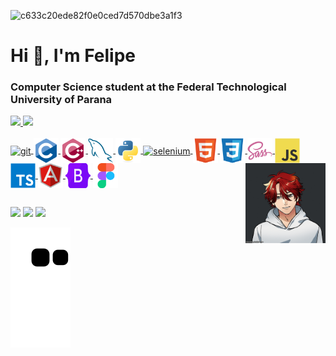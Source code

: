 ![c633c20ede82f0e0ced7d570dbe3a1f3](https://user-images.githubusercontent.com/70382532/138322189-2db8df52-9dcb-40a0-88a8-c365466bd33d.gif)

<h1 align="left">Hi 👋, I'm Felipe</h1>
<h3 align="left">Computer Science student at the Federal Technological University of Parana</h3>

<div>
  <a href="https://github.com/felipolis">
  <img height="180em" src="https://github-readme-stats.vercel.app/api?username=felipolis&show_icons=true&theme=dracula&include_all_commits=true&count_private=true"/>
  <img height="180em" src="https://github-readme-stats.vercel.app/api/top-langs/?username=felipolis&layout=compact&langs_count=16&theme=dracula"/>
<div>
  
<div style="display: inline_block"><br>
  <img align="center" alt="git" height="40" width="40" src="https://www.vectorlogo.zone/logos/git-scm/git-scm-icon.svg">
  <img align="center" alt="c" height="40" width="40" src="https://raw.githubusercontent.com/devicons/devicon/master/icons/c/c-original.svg">
  <img align="center" alt="cpp" height="40" width="40" src="https://github.com/devicons/devicon/blob/master/icons/cplusplus/cplusplus-original.svg">
  <img align="center" alt="sql" height="40" width="40" src="https://github.com/devicons/devicon/blob/master/icons/mysql/mysql-original.svg">
  <img align="center" alt="python" height="40" width="40" src="https://raw.githubusercontent.com/devicons/devicon/master/icons/python/python-original.svg">
  <img align="center" alt="selenium" height="40" width="40" src="https://raw.githubusercontent.com/detain/svg-logos/780f25886640cef088af994181646db2f6b1a3f8/svg/selenium-logo.svg">
  <img align="center" alt="html5" height="40" width="40" src="https://github.com/devicons/devicon/blob/master/icons/html5/html5-original.svg">
  <img align="center" alt="css3" height="40" width="40" src="https://github.com/devicons/devicon/blob/master/icons/css3/css3-original.svg">
  <img align="center" alt="sass" height="40" width="40" src="https://github.com/devicons/devicon/blob/master/icons/sass/sass-original.svg">
  <img align="center" alt="js" height="40" width="40" src="https://github.com/devicons/devicon/blob/master/icons/javascript/javascript-original.svg">
  <img align="center" alt="ts" height="40" width="40" src="https://github.com/devicons/devicon/blob/master/icons/typescript/typescript-original.svg">
  <img align="center" alt="angular" height="40" width="40" src="https://github.com/devicons/devicon/blob/master/icons/angularjs/angularjs-original.svg">
  <img align="center" alt="boots" height="40" width="40" src="https://github.com/devicons/devicon/blob/master/icons/bootstrap/bootstrap-original.svg">
  <img align="center" alt="figma" height="40" width="40" src="https://github.com/devicons/devicon/blob/master/icons/figma/figma-original.svg">
  <img align="right" alt="Rafa-yoda" height="128" width="128" src="https://github.com/felipolis/felipolis/blob/main/meuavatar.gif">
</div>

  ##

<div> 
  <a href="https://www.instagram.com/felipeacmendes/" target="_blank"><img src="https://img.shields.io/badge/-Instagram-%23E4405F?style=for-the-badge&logo=instagram&logoColor=white" target="_blank"></a>
  <a href = "mailto: felipecunhamendes@gmail.com"><img src="https://img.shields.io/badge/-Gmail-%23333?style=for-the-badge&logo=gmail&logoColor=white" target="_blank"></a>
  <a href="https://www.linkedin.com/in/felipeacmendes/" target="_blank"><img src="https://img.shields.io/badge/-LinkedIn-%230077B5?style=for-the-badge&logo=linkedin&logoColor=white" target="_blank"></a>
  
  ![Snake animation](https://github.com/felipolis/felipolis/blob/output/github-contribution-grid-snake.svg)
</div>

